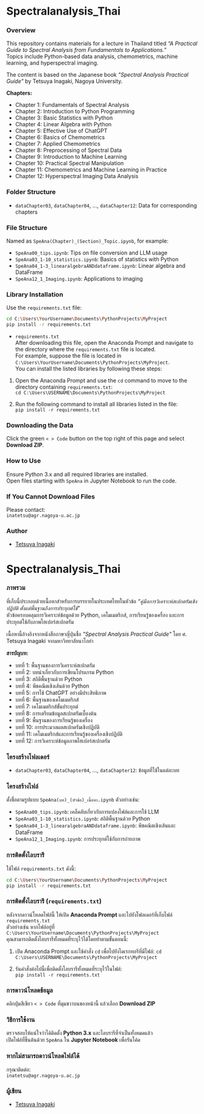 # Spectralanalysis_Thai
### Overview  

This repository contains materials for a lecture in Thailand titled *“A Practical Guide to Spectral Analysis from Fundamentals to Applications.”*  
Topics include Python-based data analysis, chemometrics, machine learning, and hyperspectral imaging.

The content is based on the Japanese book *"Spectral Analysis Practical Guide"* by Tetsuya Inagaki, Nagoya University.

**Chapters:**
- Chapter 1: Fundamentals of Spectral Analysis  
- Chapter 2: Introduction to Python Programming  
- Chapter 3: Basic Statistics with Python  
- Chapter 4: Linear Algebra with Python  
- Chapter 5: Effective Use of ChatGPT  
- Chapter 6: Basics of Chemometrics  
- Chapter 7: Applied Chemometrics  
- Chapter 8: Preprocessing of Spectral Data  
- Chapter 9: Introduction to Machine Learning  
- Chapter 10: Practical Spectral Manipulation  
- Chapter 11: Chemometrics and Machine Learning in Practice  
- Chapter 12: Hyperspectral Imaging Data Analysis

### Folder Structure
- `dataChapter03`, `dataChapter04`, ..., `dataChapter12`: Data for corresponding chapters

### File Structure
Named as `SpeAna(Chapter)_(Section)_Topic.ipynb`, for example:
- `SpeAna00_tips.ipynb`: Tips on file conversion and LLM usage  
- `SpeAna03_1-10_statistics.ipynb`: Basics of statistics with Python  
- `SpeAna04_1-3_linearalgebraANDdataframe.ipynb`: Linear algebra and DataFrame  
- `SpeAna12_1_Imaging.ipynb`: Applications to imaging

### Library Installation
Use the `requirements.txt` file:

```bash
cd C:\Users\YourUsername\Documents\PythonProjects\MyProject
pip install -r requirements.txt
```
- `requirements.txt`  
After downloading this file, open the Anaconda Prompt and navigate to the directory where the `requirements.txt` file is located.  
For example, suppose the file is located in `C:\Users\YourUsername\Documents\PythonProjects\MyProject`.  
You can install the listed libraries by following these steps:

1. Open the Anaconda Prompt and use the `cd` command to move to the directory containing `requirements.txt`:  
`cd C:\Users\USERNAME\Documents\PythonProjects\MyProject`

2. Run the following command to install all libraries listed in the file:  
`pip install -r requirements.txt`

### Downloading the Data
Click the green `< > Code` button on the top right of this page and select **Download ZIP**.

### How to Use
Ensure Python 3.x and all required libraries are installed.  
Open files starting with `SpeAna` in Jupyter Notebook to run the code.

### If You Cannot Download Files
Please contact:  
`inatetsu@agr.nagoya-u.ac.jp`

### Author
- [Tetsuya Inagaki](https://researchmap.jp/inatetsu25/)

# Spectralanalysis_Thai
### ภาพรวม

ที่เก็บนี้ประกอบด้วยเนื้อหาสำหรับการบรรยายในประเทศไทยในหัวข้อ *“คู่มือการวิเคราะห์สเปกตรัมเชิงปฏิบัติ ตั้งแต่พื้นฐานถึงการประยุกต์ใช้”*  
หัวข้อครอบคลุมการวิเคราะห์ข้อมูลด้วย Python, เคโมเมตริกส์, การเรียนรู้ของเครื่อง และการประยุกต์ใช้กับภาพไฮเปอร์สเปกตรัม

เนื้อหานี้อ้างอิงจากหนังสือภาษาญี่ปุ่นชื่อ *"Spectral Analysis Practical Guide"* โดย ศ. Tetsuya Inagaki จากมหาวิทยาลัยนาโกย่า

**สารบัญบท:**
- บทที่ 1: พื้นฐานของการวิเคราะห์สเปกตรัม  
- บทที่ 2: บทนำเกี่ยวกับการเขียนโปรแกรม Python  
- บทที่ 3: สถิติพื้นฐานด้วย Python  
- บทที่ 4: พีชคณิตเชิงเส้นด้วย Python  
- บทที่ 5: การใช้ ChatGPT อย่างมีประสิทธิภาพ  
- บทที่ 6: พื้นฐานของเคโมเมตริกส์  
- บทที่ 7: เคโมเมตริกส์ขั้นประยุกต์  
- บทที่ 8: การเตรียมข้อมูลสเปกตรัมเบื้องต้น  
- บทที่ 9: พื้นฐานของการเรียนรู้ของเครื่อง  
- บทที่ 10: การประมวลผลสเปกตรัมเชิงปฏิบัติ  
- บทที่ 11: เคโมเมตริกส์และการเรียนรู้ของเครื่องเชิงปฏิบัติ  
- บทที่ 12: การวิเคราะห์ข้อมูลภาพไฮเปอร์สเปกตรัม

### โครงสร้างโฟลเดอร์
- `dataChapter03`, `dataChapter04`, ..., `dataChapter12`: ข้อมูลที่ใช้ในแต่ละบท

### โครงสร้างไฟล์
ตั้งชื่อตามรูปแบบ `SpeAna(บท)_(หัวข้อ)_เนื้อหา.ipynb` ตัวอย่างเช่น:
- `SpeAna00_tips.ipynb`: เคล็ดลับเกี่ยวกับการแปลงไฟล์และการใช้ LLM  
- `SpeAna03_1-10_statistics.ipynb`: สถิติพื้นฐานด้วย Python  
- `SpeAna04_1-3_linearalgebraANDdataframe.ipynb`: พีชคณิตเชิงเส้นและ DataFrame  
- `SpeAna12_1_Imaging.ipynb`: การประยุกต์ใช้กับการถ่ายภาพ

### การติดตั้งไลบรารี
ใช้ไฟล์ `requirements.txt` ดังนี้:

```bash
cd C:\Users\YourUsername\Documents\PythonProjects\MyProject
pip install -r requirements.txt
```
### การติดตั้งไลบรารี (`requirements.txt`)
หลังจากดาวน์โหลดไฟล์นี้ ให้เปิด **Anaconda Prompt** และไปยังโฟลเดอร์ที่เก็บไฟล์ `requirements.txt`  
ตัวอย่างเช่น หากไฟล์อยู่ที่ `C:\Users\YourUsername\Documents\PythonProjects\MyProject`  
คุณสามารถติดตั้งไลบรารีทั้งหมดที่ระบุไว้ได้โดยทำตามขั้นตอนนี้:

1. เปิด Anaconda Prompt และใช้คำสั่ง `cd` เพื่อไปยังไดเรกทอรีที่มีไฟล์:
`cd C:\Users\USERNAME\Documents\PythonProjects\MyProject`

2. รันคำสั่งต่อไปนี้เพื่อติดตั้งไลบรารีทั้งหมดที่ระบุไว้ในไฟล์:  
`pip install -r requirements.txt`

### การดาวน์โหลดข้อมูล
คลิกปุ่มสีเขียว `< > Code` ที่มุมขวาบนของหน้านี้ แล้วเลือก **Download ZIP**

### วิธีการใช้งาน
ตรวจสอบให้แน่ใจว่าได้ติดตั้ง **Python 3.x** และไลบรารีที่จำเป็นทั้งหมดแล้ว  
เปิดไฟล์ที่ขึ้นต้นด้วย `SpeAna` ใน **Jupyter Notebook** เพื่อรันโค้ด

### หากไม่สามารถดาวน์โหลดไฟล์ได้
กรุณาติดต่อ:  
`inatetsu@agr.nagoya-u.ac.jp`

### ผู้เขียน
- [Tetsuya Inagaki](https://researchmap.jp/inatetsu25/)


